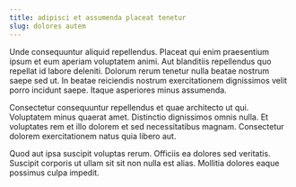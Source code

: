 ```yaml
---
title: adipisci et assumenda placeat tenetur
slug: dolores autem
---
```


Unde consequuntur aliquid repellendus. Placeat qui enim praesentium ipsum et eum aperiam voluptatem animi. Aut blanditiis repellendus quo repellat id labore deleniti. Dolorum rerum tenetur nulla beatae nostrum saepe sed ut. In beatae reiciendis nostrum exercitationem dignissimos velit porro incidunt saepe. Itaque asperiores minus assumenda.

Consectetur consequuntur repellendus et quae architecto ut qui. Voluptatem minus quaerat amet. Distinctio dignissimos omnis nulla. Et voluptates rem et illo dolorem et sed necessitatibus magnam. Consectetur dolorem exercitationem natus quia libero aut.

Quod aut ipsa suscipit voluptas rerum. Officiis ea dolores sed veritatis. Suscipit corporis ut ullam sit sit non nulla est alias. Mollitia dolores eaque possimus culpa impedit.
